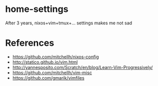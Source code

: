 home-settings
============

After 3 years, nixos+vim+tmux+... settings makes me not sad

References
====

* https://github.com/mitchellh/nixos-config
* http://statico.github.io/vim.html
* http://yannesposito.com/Scratch/en/blog/Learn-Vim-Progressively/
* https://github.com/mitchellh/vim-misc
* https://github.com/gmarik/vimfiles

